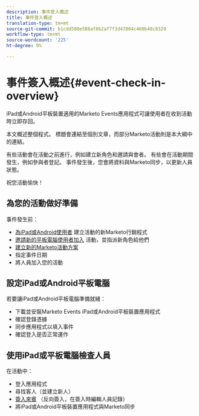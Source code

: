 ```yaml
---
description: 事件登入概述
title: 事件登入概述
translation-type: tm+mt
source-git-commit: b1cdd508e588af8b2af7f3d47804c460b48c8329
workflow-type: tm+mt
source-wordcount: '225'
ht-degree: 0%

---
```



# 事件簽入概述{#event-check-in-overview}

iPad或Android平板裝置適用的Marketo Events應用程式可讓使用者在收到活動時立即存回。

本文概述整個程式。 標題會連結至個別文章，而部分Marketo活動則是本大綱中的連結。

有些活動會在活動之前進行，例如建立新角色和邀請與會者。 有些會在活動期間發生，例如參與者登記。 事件發生後，您會將資料與Marketo同步，以更新人員狀態。

祝您活動愉快！

## 為您的活動做好準備

事件發生前：

* [為iPad或Android使用者](/help/marketo/product-docs/core-marketo-concepts/mobile-apps/event-check-in/grant-users-access-to-the-check-in-app.md) 建立活動的新Marketo行銷程式
* [邀請新的平板電腦使用者加入](/help/marketo/product-docs/core-marketo-concepts/mobile-apps/event-check-in/grant-users-access-to-the-check-in-app.md) 活動，並指派新角色給他們
* [建立新的Marketo活動方案](/help/marketo/product-docs/demand-generation/events/understanding-events/create-a-new-event-program.md)
* 指定事件日期
* 將人員加入您的活動

## 設定iPad或Android平板電腦

若要讓iPad或Android平板電腦準備就緒：

* 下載並安裝Marketo Events iPad或Android平板裝置應用程式
* 確認登錄憑據
* 同步應用程式以填入事件
* 確認登入是否正常運作

## 使用iPad或平板電腦檢查人員

在活動中：

* 登入應用程式
* 尋找客人（並建立新人）
* [簽入來賓](/help/marketo/product-docs/core-marketo-concepts/mobile-apps/event-check-in/check-people-into-your-event-from-your-tablet.md) （反向簽入，在簽入時編輯人員記錄）
* 將iPad或Android平板裝置應用程式與Marketo同步
